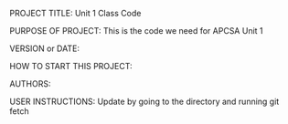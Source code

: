 PROJECT TITLE: Unit 1 Class Code

PURPOSE OF PROJECT: This is the code we need for APCSA Unit 1

VERSION or DATE:

HOW TO START THIS PROJECT:

AUTHORS:

USER INSTRUCTIONS: Update by going to the directory and running git fetch
